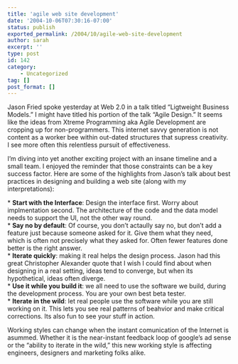 ```yaml
---
title: 'agile web site development'
date: '2004-10-06T07:30:16-07:00'
status: publish
exported_permalink: /2004/10/agile-web-site-development
author: sarah
excerpt: ''
type: post
id: 142
category:
    - Uncategorized
tag: []
post_format: []
---
```

Jason Fried spoke yesterday at Web 2.0 in a talk titled “Ligtweight Business Models.” I might have titled his portion of the talk “Agile Design.” It seems like the ideas from Xtreme Programming aka Agile Development are cropping up for non-programmers. This internet savvy generation is not content as a worker bee within out-dated structures that supress creativity. I see more often this relentless pursuit of effectiveness.

I’m diving into yet another exciting project with an insane timeline and a small team. I enjoyed the reminder that those constraints can be a key success factor. Here are some of the highlights from Jason’s talk about best practices in designing and building a web site (along with my interpretations):

\* **Start with the Interface**: Design the interface first. Worry about implmentation second. The architecture of the code and the data model needs to support the UI, not the other way round.  
\* **Say no by default**: Of course, you don’t actaully say no, but don’t add a feature just because someone asked for it. Give them what they need, which is often not precisely what they asked for. Often fewer features done better is the right answer.  
\* **Iterate quickly**: making it real helps the design process. Jason had this great Christopher Alexander quote that I wish I could find about when designing in a real setting, ideas tend to converge, but when its hypothetical, ideas often diverge.  
\* **Use it while you build it**: we all need to use the software we build, during the development process. You are your own best beta tester.  
\* **Iterate in the wild**: let real people use the software while you are still working on it. This lets you see real patterns of beahvior and make critical corrections. Its also fun to see your stuff in action.

Working styles can change when the instant comunication of the Internet is asummed. Whether it is the near-instant feedback loop of google’s ad sense or the “ability to iterate in the wild,” this new working style is affecting engineers, designers and marketing folks alike.